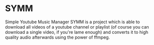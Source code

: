 # SYMM
Simple Youtube Music Manager
SYMM is a project which is able to download all videos of a youtube channel or playlist (of course you can download a single video, if you're lame enough) and converts it to high quality audio afterwards using the power of ffmpeg.